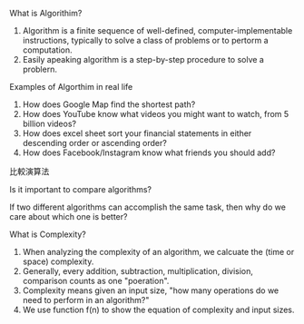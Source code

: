 What is Algorithim?

1. Algorithm is a finite sequence of well-defined, computer-implementable instructions, typically to solve a class of problems or to pertorm a computation.
2. Easily apeaking algorithm is a step-by-step procedure to solve a problern.

Examples of  Algorthim in real life

1. How does Google Map find the shortest path?
2. How does YouTube know what videos you might want to watch, from 5 billion videos?
3. How does excel sheet sort your financial statements in either descending order or ascending order?
4. How does Facebook/Instagram know what friends you should add?

比較演算法

Is it important to compare algorithms?

If two different algorithms can accomplish the same task, then why do we care about which one is better?


What is Complexity?

1. When analyzing the complexity of an algorithm, we calcuate the (time or space) complexity.
2. Generally, every addition, subtraction, multiplication, division, comparison counts as one "poeration".
3. Complexity means given an input size, "how many operations do we need to perform in an algorithm?"
4. We use function f(n) to show the equation of complexity and input sizes.